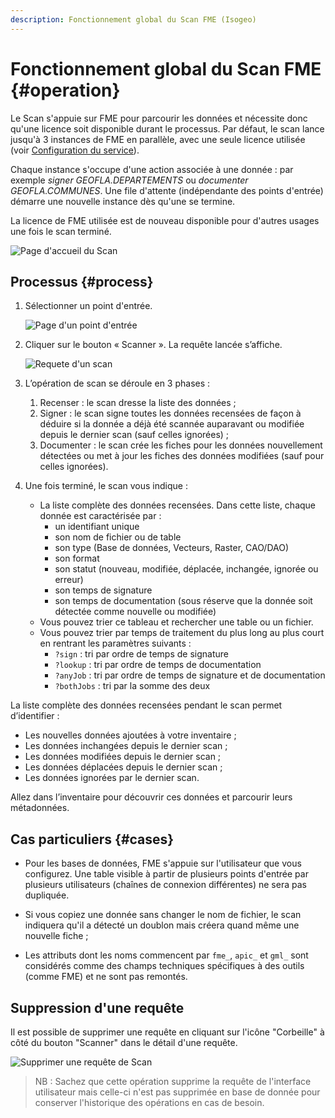```yaml
---
description: Fonctionnement global du Scan FME (Isogeo)
---
```


# Fonctionnement global du Scan FME {#operation}

Le Scan s'appuie sur FME pour parcourir les données et nécessite donc qu'une licence soit disponible durant le processus. Par défaut, le scan lance jusqu'à 3 instances de FME en parallèle, avec une seule licence utilisée (voir [Configuration du service](/configuration/configuration.md#scan_concurrency)).

Chaque instance s'occupe d'une action associée à une donnée : par exemple *signer GEOFLA.DEPARTEMENTS* ou *documenter GEOFLA.COMMUNES*. Une file d'attente (indépendante des points d'entrée) démarre une nouvelle instance dès qu'une se termine.

La licence de FME utilisée est de nouveau disponible pour d'autres usages une fois le scan terminé.

![Page d'accueil du Scan](/assets/interface_scan.png)

## Processus {#process}

1. Sélectionner un point d'entrée.

    ![Page d'un point d'entrée](/assets/entrypoint.png)

2. Cliquer sur le bouton « Scanner ». La requête lancée s’affiche.

    ![Requete d'un scan](/assets/request.png)

3. L’opération de scan se déroule en 3 phases :

    1. Recenser : le scan dresse la liste des données ;
    2. Signer : le scan signe toutes les données recensées de façon à déduire si la donnée a déjà été scannée auparavant ou modifiée depuis le dernier scan (sauf celles ignorées) ;
    3. Documenter : le scan crée les fiches pour les données nouvellement détectées ou met à jour les fiches des données modifiées (sauf pour celles ignorées).

4. Une fois terminé, le scan vous indique :

    * La liste complète des données recensées. Dans cette liste, chaque donnée est caractérisée par :
      * un identifiant unique
      * son nom de fichier ou de table
      * son type (Base de données, Vecteurs, Raster, CAO/DAO)
      * son format
      * son statut (nouveau, modifiée, déplacée, inchangée, ignorée ou erreur)
      * son temps de signature
      * son temps de documentation (sous réserve que la donnée soit détectée comme nouvelle ou modifiée) 
    * Vous pouvez trier ce tableau et rechercher une table ou un fichier.
    * Vous pouvez trier par temps de traitement du plus long au plus court en rentrant les paramètres suivants :
      * `?sign` : tri par ordre de temps de signature
      * `?lookup` : tri par ordre de temps de documentation
      * `?anyJob` : tri par ordre de temps de signature et de documentation 
      * `?bothJobs` : tri par la somme des deux

La liste complète des données recensées pendant le scan permet d’identifier :

* Les nouvelles données ajoutées à votre inventaire ;
* Les données inchangées depuis le dernier scan ;
* Les données modifiées depuis le dernier scan ;
* Les données déplacées depuis le dernier scan ;
* Les données ignorées par le dernier scan.

Allez dans l’inventaire pour découvrir ces données et parcourir leurs métadonnées.

## Cas particuliers {#cases}

* Pour les bases de données, FME s'appuie sur l'utilisateur que vous configurez. Une table visible à partir de plusieurs points d'entrée par plusieurs utilisateurs (chaînes de connexion différentes) ne sera pas dupliquée.

* Si vous copiez une donnée sans changer le nom de fichier, le scan indiquera qu'il a détecté un doublon mais créera quand même une nouvelle fiche ;

* Les attributs dont les noms commencent par `fme_`, `apic_` et `gml_` sont considérés comme des champs techniques spécifiques à des outils (comme FME) et ne sont pas remontés.

## Suppression d'une requête

Il est possible de supprimer une requête en cliquant sur l'icône "Corbeille" à côté du bouton "Scanner" dans le détail d'une requête.

![Supprimer une requête de Scan](/assets/delete_request.png)

> NB : Sachez que cette opération supprime la requête de l'interface utilisateur mais celle-ci n'est pas supprimée en base de donnée pour conserver l'historique des opérations en cas de besoin.